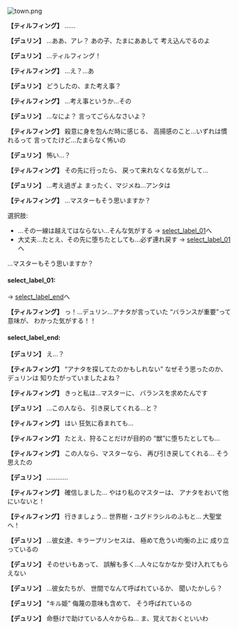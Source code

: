 
![town.png](../images/backgrounds/town.png)

**【ティルフィング】**
……

**【デュリン】**
…ああ、アレ？
あの子、たまにああして
考え込んでるのよ

**【デュリン】**
…ティルフィング！

**【ティルフィング】**
…え？…あ

**【デュリン】**
どうしたの、また考え事？

**【ティルフィング】**
…考え事というか…その

**【デュリン】**
…なによ？
言ってごらんなさいよ？

**【ティルフィング】**
殺意に身を包んだ時に感じる、
高揚感のこと…いずれは慣れるって
言ってたけど…たまらなく怖いの

**【デュリン】**
怖い…？

**【ティルフィング】**
その先に行ったら、
戻って来れなくなる気がして…

**【デュリン】**
…考え過ぎよ
まったく、マジメね…アンタは

**【ティルフィング】**
…マスターもそう思いますか？

選択肢:
- …その一線は越えてはならない…そんな気がする → [select_label_01](#select_label_01)へ
- 大丈夫…たとえ、その先に堕ちたとしても…必ず連れ戻す → [select_label_01](#select_label_01)へ

…マスターもそう思いますか？

#### select_label_01:
 → [select_label_end](#select_label_end)へ

**【ティルフィング】**
っ！…デュリン…アナタが言っていた
“バランスが重要”って意味が、
わかった気がする！！

#### select_label_end:

**【デュリン】**
え…？

**【ティルフィング】**
“アナタを探してたのかもしれない”
なぜそう思ったのか、デュリンは
知りたがっていましたよね？

**【ティルフィング】**
きっと私は…マスターに、
バランスを求めたんです

**【デュリン】**
…この人なら、
引き戻してくれる…と？

**【ティルフィング】**
はい
狂気に呑まれても…

**【ティルフィング】**
たとえ、狩ることだけが目的の
“獣”に堕ちたとしても…

**【ティルフィング】**
この人なら、マスターなら、
再び引き戻してくれる…
そう思えたの

**【デュリン】**
…………

**【ティルフィング】**
確信しました…
やはり私のマスターは、
アナタをおいて他にいないと！

**【ティルフィング】**
行きましょう…
世界樹・ユグドラシルのふもと…
大聖堂へ！

**【デュリン】**
…彼女達、キラープリンセスは、
極めて危うい均衡の上に
成り立っているの

**【デュリン】**
そのせいもあって、
誤解も多く…人々になかなか
受け入れてもらえない

**【デュリン】**
…彼女たちが、
世間でなんて呼ばれているか、
聞いたかしら？

**【デュリン】**
“キル姫”
侮蔑の意味も含めて、
そう呼ばれているの

**【デュリン】**
命懸けで助けている人々からね…
ま、覚えておくといいわ